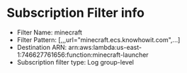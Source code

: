 # Subscription Filter info
* Filter Name: minecraft
* Filter Pattern: [,,,url="minecraft.ecs.knowhowit.com",...]
* Destination ARN: arn:aws:lambda:us-east-1:746627761656:function:minecraft-launcher
* Subscription filter type: Log group-level